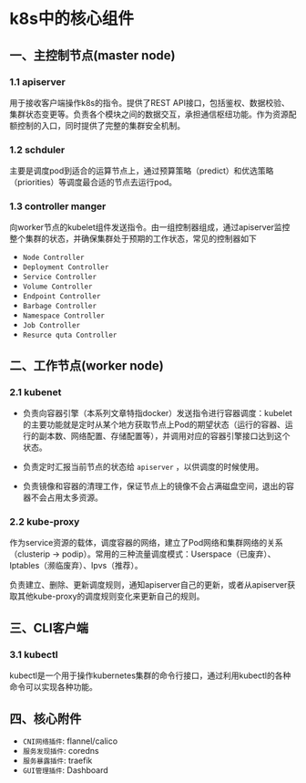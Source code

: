 # k8s中的核心组件

## 一、主控制节点(master node)

### 1.1 apiserver

用于接收客户端操作k8s的指令。提供了REST API接口，包括鉴权、数据校验、集群状态变更等。负责各个模块之间的数据交互，承担通信枢纽功能。作为资源配额控制的入口，同时提供了完整的集群安全机制。

### 1.2 schduler

主要是调度pod到适合的运算节点上，通过预算策略（predict）和优选策略（priorities）等调度最合适的节点去运行pod。

### 1.3 controller manger

向worker节点的kubelet组件发送指令。由一组控制器组成，通过apiserver监控整个集群的状态，并确保集群处于预期的工作状态，常见的控制器如下

- `Node Controller`
- `Deployment Controller`
- `Service Controller`
- `Volume Controller`
- `Endpoint Controller`
- `Barbage Controller`
- `Namespace Controller`
- `Job Controller`
- `Resurce quta Controller`

## 二、工作节点(worker node)

### 2.1 kubenet

- 负责向容器引擎（本系列文章特指docker）发送指令进行容器调度：kubelet的主要功能就是定时从某个地方获取节点上Pod的期望状态（运行的容器、运行的副本数、网络配置、存储配置等），并调用对应的容器引擎接口达到这个状态。

- 负责定时汇报当前节点的状态给 `apiserver` ，以供调度的时候使用。

- 负责镜像和容器的清理工作，保证节点上的镜像不会占满磁盘空间，退出的容器不会占用太多资源。

### 2.2 kube-proxy

作为service资源的载体，调度容器的网络，建立了Pod网络和集群网络的关系（clusterip -> podip）。常用的三种流量调度模式：Userspace（已废弃）、Iptables（濒临废弃）、Ipvs（推荐）。

负责建立、删除、更新调度规则，通知apiserver自己的更新，或者从apiserver获取其他kube-proxy的调度规则变化来更新自己的规则。

## 三、CLI客户端

### 3.1 kubectl

kubectl是一个用于操作kubernetes集群的命令行接口，通过利用kubectl的各种命令可以实现各种功能。

## 四、核心附件

- `CNI网络插件`: flannel/calico
- `服务发现插件`: coredns
- `服务暴露插件`: traefik
- `GUI管理插件`: Dashboard
